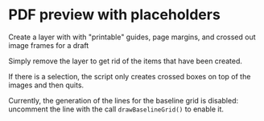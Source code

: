# PDF preview with placeholders

Create a layer with with "printable" guides, page margins, and crossed out image frames for a draft

Simply remove the layer to get rid of the items that have been created.

If there is a selection, the script only creates crossed boxes on top of the images and then quits.

Currently, the generation of the lines for the baseline grid is disabled: uncomment the line with the call `drawBaselineGrid()` to enable it.
